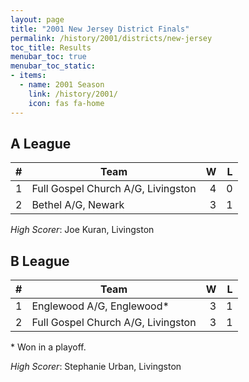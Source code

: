 ```yaml
---
layout: page
title: "2001 New Jersey District Finals"
permalink: /history/2001/districts/new-jersey
toc_title: Results
menubar_toc: true
menubar_toc_static:
- items:
  - name: 2001 Season
    link: /history/2001/
    icon: fas fa-home
---
```


## A League

|    # | Team                               |    W |    L |
| ---: | ---------------------------------- | ---: | ---: |
|    1 | Full Gospel Church A/G, Livingston |    4 |    0 |
|    2 | Bethel A/G, Newark                 |    3 |    1 |

*High Scorer*: Joe Kuran, Livingston

## B League

|    # | Team                               |    W |    L |
| ---: | ---------------------------------- | ---: | ---: |
|    1 | Englewood A/G, Englewood*          |    3 |    1 |
|    2 | Full Gospel Church A/G, Livingston |    3 |    1 |

\* Won in a playoff.

*High Scorer*: Stephanie Urban, Livingston
